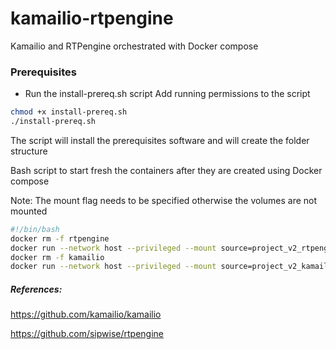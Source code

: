 # kamailio-rtpengine
Kamailio and RTPengine orchestrated with Docker compose

### Prerequisites
- Run the install-prereq.sh script
Add running permissions to the script
```bash
chmod +x install-prereq.sh
./install-prereq.sh
```

The script will install the prerequisites software and will create the folder structure




Bash script to start fresh the containers after they are created using Docker compose

Note: The mount flag needs to be specified otherwise the volumes are not mounted

```bash
#!/bin/bash
docker rm -f rtpengine
docker run --network host --privileged --mount source=project_v2_rtpengine,target=/etc/rtpengine --name rtpengine -itd project_v2_rtpengine
docker rm -f kamailio
docker run --network host --privileged --mount source=project_v2_kamailio,target=/etc/kamailio --name kamailio -itd project_v2_kamailio
````








##### References:

https://github.com/kamailio/kamailio

https://github.com/sipwise/rtpengine
